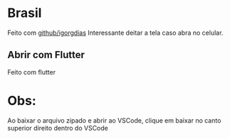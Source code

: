 # Brasil
Feito com [github/igorgdias](https://github.com/IgorDias04)
Interessante deitar a tela caso abra no celular.


## Abrir com Flutter

Feito com flutter

# Obs:
Ao baixar o arquivo zipado e abrir ao VSCode, clique em baixar no canto superior direito dentro do VSCode

